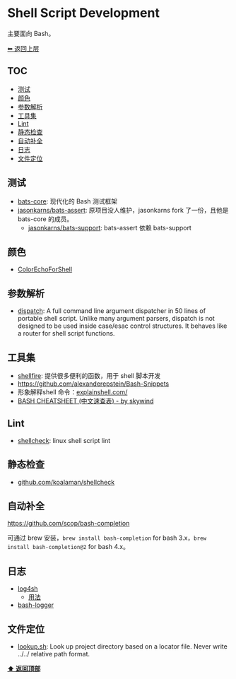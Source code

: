 <a name="top"></a>
# Shell Script Development

主要面向 Bash。

[⬅︎ 返回上层](../#shell-script-development)

## TOC

<!-- MarkdownTOC GFM -->

- [测试](#测试)
- [颜色](#颜色)
- [参数解析](#参数解析)
- [工具集](#工具集)
- [Lint](#lint)
- [静态检查](#静态检查)
- [自动补全](#自动补全)
- [日志](#日志)
- [文件定位](#文件定位)

<!-- /MarkdownTOC -->

## 测试

- [bats-core](https://github.com/bats-core/bats-core): 现代化的 Bash 测试框架
- [jasonkarns/bats-assert](https://github.com/jasonkarns/bats-assert-1): 原项目没人维护，jasonkarns fork 了一份，且他是 bats-core 的成员。
  - [jasonkarns/bats-support](https://github.com/jasonkarns/bats-support): bats-assert 依赖 bats-support

## 颜色

- [ColorEchoForShell](https://github.com/PeterDaveHello/ColorEchoForShell)

## 参数解析

- [dispatch](https://github.com/Mosai/workshop/blob/master/doc/dispatch.md): A full command line argument dispatcher in 50 lines of portable shell script. Unlike many argument parsers, dispatch is not designed to be used inside case/esac control structures. It behaves like a router for shell script functions.

## 工具集

- [shellfire](https://github.com/shellfire-dev/shellfire): 提供很多便利的函数，用于 shell 脚本开发
- https://github.com/alexanderepstein/Bash-Snippets
- 形象解释shell 命令：[explainshell.com/](https://explainshell.com/)
- [BASH CHEATSHEET (中文速查表) - by skywind](https://github.com/skywind3000/awesome-cheatsheets/blob/master/languages/bash.sh)

## Lint

- [shellcheck](https://github.com/koalaman/shellcheck): linux shell script lint

## 静态检查

- [github.com/koalaman/shellcheck](https://github.com/koalaman/shellcheck)

## 自动补全

https://github.com/scop/bash-completion

可通过 brew 安装，`brew install bash-completion` for bash 3.x，`brew install bash-completion@2` for bash 4.x。

## 日志

- [log4sh](https://github.com/kward/log4sh)
  - [用法](https://github.com/kward/log4sh/blob/master/doc/log4sh.md)
- [bash-logger](https://github.com/adoyle-h/bash-logger)

## 文件定位

- [lookup.sh](https://github.com/adoyle-h/lookup.sh): Look up project directory based on a locator file. Never write ../../ relative path format.

**[⬆ 返回顶部](#top)**
